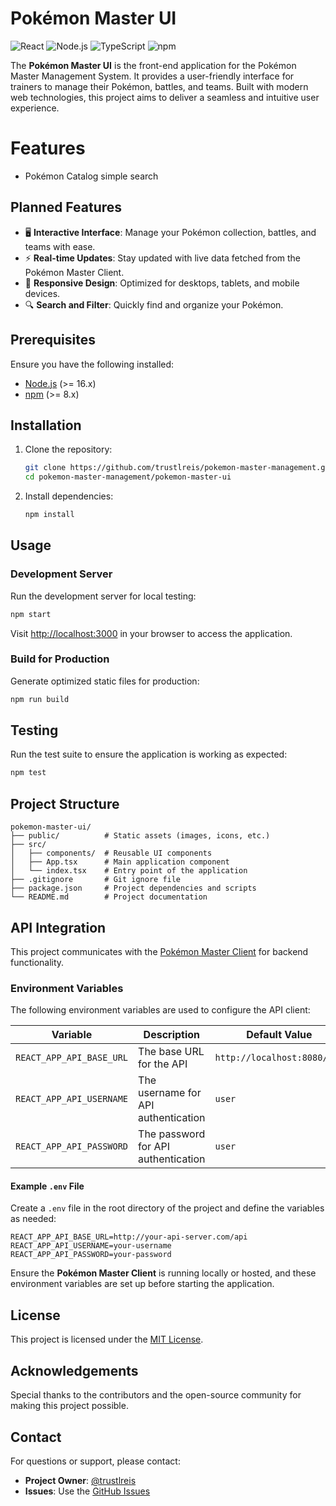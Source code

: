 # Pokémon Master UI

![React](https://img.shields.io/badge/react-18.0.0-blue?logo=react&logoColor=white)
![Node.js](https://img.shields.io/badge/node.js-16.x-green?logo=node.js&logoColor=white)
![TypeScript](https://img.shields.io/badge/typescript-4.x-blue?logo=typescript&logoColor=white)
![npm](https://img.shields.io/badge/npm-8.x-red?logo=npm&logoColor=white)

The **Pokémon Master UI** is the front-end application for the Pokémon Master Management System. It provides a user-friendly interface for trainers to manage their Pokémon, battles, and teams. Built with modern web technologies, this project aims to deliver a seamless and intuitive user experience.


# Features

- Pokémon Catalog simple search


## Planned Features

- 🖥️ **Interactive Interface**: Manage your Pokémon collection, battles, and teams with ease.
- ⚡ **Real-time Updates**: Stay updated with live data fetched from the Pokémon Master Client.
- 🎨 **Responsive Design**: Optimized for desktops, tablets, and mobile devices.
- 🔍 **Search and Filter**: Quickly find and organize your Pokémon.


## Prerequisites

Ensure you have the following installed:

- [Node.js](https://nodejs.org/) (>= 16.x)
- [npm](https://www.npmjs.com/) (>= 8.x)


## Installation

1. Clone the repository:

   ```bash
   git clone https://github.com/trustlreis/pokemon-master-management.git
   cd pokemon-master-management/pokemon-master-ui
   ```

2. Install dependencies:

   ```bash
   npm install
   ```


## Usage

### Development Server

Run the development server for local testing:

```bash
npm start
```

Visit [http://localhost:3000](http://localhost:3000) in your browser to access the application.

### Build for Production

Generate optimized static files for production:

```bash
npm run build
```


## Testing

Run the test suite to ensure the application is working as expected:

```bash
npm test
```


## Project Structure

```plaintext
pokemon-master-ui/
├── public/          # Static assets (images, icons, etc.)
├── src/
│   ├── components/  # Reusable UI components
│   ├── App.tsx      # Main application component
│   └── index.tsx    # Entry point of the application
├── .gitignore       # Git ignore file
├── package.json     # Project dependencies and scripts
└── README.md        # Project documentation
```


## API Integration

This project communicates with the [Pokémon Master Client](https://github.com/trustlreis/pokemon-master-management/tree/main/pokemon-master-client) for backend functionality.

### Environment Variables

The following environment variables are used to configure the API client:

| Variable                     | Description                              | Default Value                     |
|------------------------------|------------------------------------------|-----------------------------------|
| `REACT_APP_API_BASE_URL`     | The base URL for the API                | `http://localhost:8080/api`      |
| `REACT_APP_API_USERNAME`     | The username for API authentication     | `user`                           |
| `REACT_APP_API_PASSWORD`     | The password for API authentication     | `user`                           |

#### Example `.env` File

Create a `.env` file in the root directory of the project and define the variables as needed:

```plaintext
REACT_APP_API_BASE_URL=http://your-api-server.com/api
REACT_APP_API_USERNAME=your-username
REACT_APP_API_PASSWORD=your-password
```

Ensure the **Pokémon Master Client** is running locally or hosted, and these environment variables are set up before starting the application.


## License

This project is licensed under the [MIT License](LICENSE).


## Acknowledgements

Special thanks to the contributors and the open-source community for making this project possible.


## Contact

For questions or support, please contact:

- **Project Owner**: [@trustlreis](https://github.com/trustlreis)
- **Issues**: Use the [GitHub Issues](https://github.com/trustlreis/pokemon-master-management/issues)
